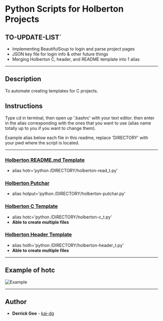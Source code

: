 # Python Scripts for Holberton Projects

## TO-UPDATE-LIST`

* Implementing BeautifulSoup to login and parse project pages
* JSON key file for login info & other future things
* Merging Holberton C, header, and README template into 1 alias
---

## Description

To automate creating templates for C projects.

## Instructions

Type cd in terminal, then open up '.bashrc' with your text editor. then enter in the alias corresponding with the ones that you want to use (alias name totally up to you if you want to change them).

Example alias below each file in this readme, replace 'DIRECTORY' with your pwd where the script is located.

---
### [Holberton README.md Template](./holberton-read_t.py)
* alias hotr='python /DIRECTORY/holberton-read_t.py'

### [Holberton Putchar](./holberton-putchar.py)
* alias hotput='python /DIRECTORY/holberton-putchar.py'

### [Holberton C Template](./holberton-c_t.py)
* alias hotc='python /DIRECTORY/holberton-c_t.py'
* **Able to create multiple files**

### [Holberton Header Template](./holberton-header_t.py)
* alias hoth='python /DIRECTORY/holberton-header_t.py'
* **Able to create multiple files**

---
## Example of hotc

![Example](https://i.imgur.com/xOcHxro.png)

---

## Author
* **Derrick Gee** - [kai-dg](https://github.com/kai-dg)
